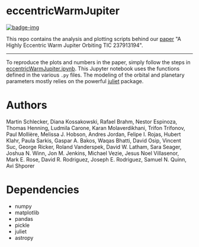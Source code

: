 # eccentricWarmJupiter
[![badge-img](http://img.shields.io/badge/arXiv-2010.03570-red.svg?style=flat)](https://arxiv.org/abs/2010.03570)

This repo contains the analysis and plotting scripts behind our [paper](https://arxiv.org/abs/2010.03570) "A Highly Eccentric Warm Jupiter Orbiting TIC 237913194".

-------------

To reproduce the plots and numbers in the paper, simply follow the steps in [eccentricWarmJupiter.ipynb](eccentricWarmJupiter.ipynb). This Jupyter notebook uses the functions defined in the various `.py` files. 
The modeling of the orbital and planetary parameters mostly relies on the powerful [juliet](https://github.com/nespinoza/juliet) package.

# Authors
Martin Schlecker, Diana Kossakowski, Rafael Brahm, Nestor Espinoza, Thomas Henning, Ludmila Carone, Karan Molaverdikhani, Trifon Trifonov, Paul Mollière, Melissa J. Hobson, Andres Jordan, Felipe I. Rojas, Hubert Klahr, Paula Sarkis, Gaspar A. Bakos, Waqas Bhatti, David Osip, Vincent Suc, George Ricker, Roland Vanderspek, David W. Latham, Sara Seager, Joshua N. Winn, Jon M. Jenkins, Michael Vezie, Jesus Noel Villasenor, Mark E. Rose, David R. Rodriguez, Joseph E. Rodriguez, Samuel N. Quinn, Avi Shporer


# Dependencies
- numpy
- matplotlib
- pandas
- pickle
- juliet
- astropy
